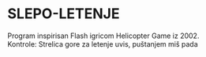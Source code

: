 # SLEPO-LETENJE
Program inspirisan Flash igricom Helicopter Game iz 2002. <br />
Kontrole: Strelica gore za letenje uvis, puštanjem miš pada <br />

